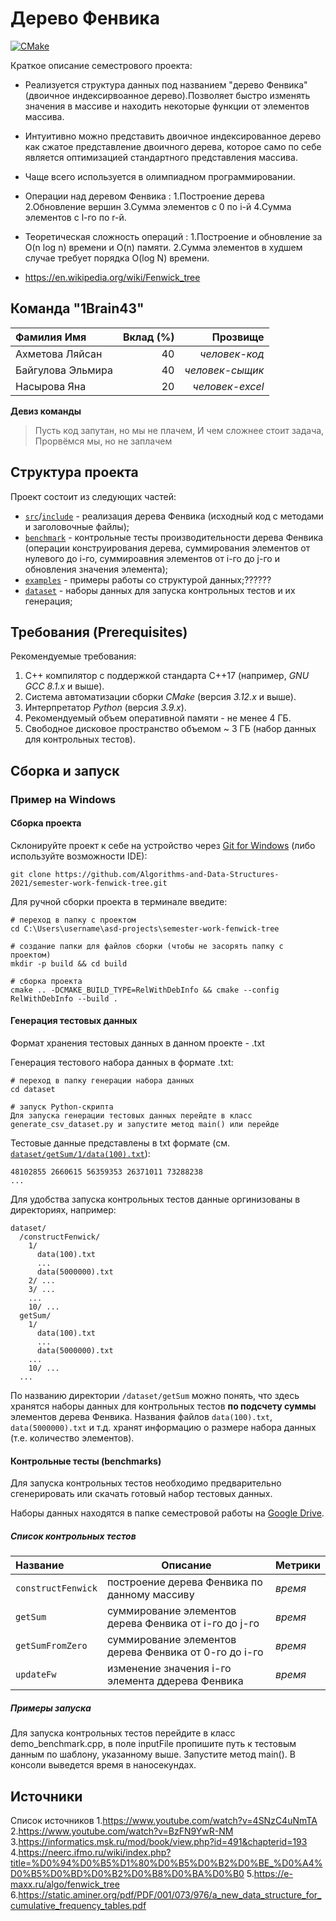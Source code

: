 # Дерево Фенвика

[![CMake](https://github.com/Algorithms-and-Data-Structures-2021/semester-work-template/actions/workflows/cmake.yml/badge.svg)](https://github.com/Algorithms-and-Data-Structures-2021/semester-work-template/actions/workflows/cmake.yml)


Краткое описание семестрового проекта:

- Реализуется структура данных под названием "дерево Фенвика" (двоичное индексирвоанное дерево).Позволяет быстро изменять значения в массиве и находить некоторые функции от элементов массива.

- Интуитивно  можно представить двоичное индексированное дерево как сжатое представление двоичного дерева, которое само по себе является оптимизацией стандартного представления массива.

- Чаще всего используется в олимпиадном программировании.

- Операции над деревом Фенвика : 
   1.Построение дерева
   2.Обновление вершин
   3.Сумма элементов с 0 по i-й
   4.Cумма элементов с l-го по r-й.
   
- Теоретическая сложность операций :
   1.Построение и обновление за O(n log n) времени и O(n) памяти.
   2.Сумма элементов  в худшем случае требует порядка O(log N) времени.

- https://en.wikipedia.org/wiki/Fenwick_tree

## Команда "1Brain43"


| Фамилия Имя      | Вклад (%) | Прозвище              |
| :---             |   ---:    |  ---:                 |
| Ахметова Ляйсан  | 40        |  _человек-код_        |
| Байгулова Эльмира| 40        |  _человек-сыщик_      |
| Насырова Яна     | 20        |  _человек-excel_      |

**Девиз команды**
> Пусть код запутан, но мы не плачем,
> И чем сложнее стоит задача,
> Прорвёмся мы, но не заплачем

## Структура проекта

Проект состоит из следующих частей:

- [`src`](src)/[`include`](include) - реализация дерева Фенвика (исходный код с методами и заголовочные файлы);
- [`benchmark`](benchmark) - контрольные тесты производительности дерева Фенвика (операции конструирования дерева, суммирования элементов от нулевого до i-го,
  суммироавния элементов от i-го до j-го и обновления значения элемента);
- [`examples`](examples) - примеры работы со структурой данных;??????
- [`dataset`](dataset) - наборы данных для запуска контрольных тестов и их генерация;

## Требования (Prerequisites) 

Рекомендуемые требования:

1. С++ компилятор c поддержкой стандарта C++17 (например, _GNU GCC 8.1.x_ и выше).
2. Система автоматизации сборки _CMake_ (версия _3.12.x_ и выше).
3. Интерпретатор _Python_ (версия _3.9.x_).
4. Рекомендуемый объем оперативной памяти - не менее 4 ГБ.
5. Свободное дисковое пространство объемом ~ 3 ГБ (набор данных для контрольных тестов).

## Сборка и запуск

### Пример на Windows

#### Сборка проекта

Склонируйте проект к себе на устройство через [Git for Windows](https://gitforwindows.org/) (либо используйте
возможности IDE):

```shell
git clone https://github.com/Algorithms-and-Data-Structures-2021/semester-work-fenwick-tree.git
```

Для ручной сборки проекта в терминале введите:

```shell
# переход в папку с проектом
cd C:\Users\username\asd-projects\semester-work-fenwick-tree

# создание папки для файлов сборки (чтобы не засорять папку с проектом) 
mkdir -p build && cd build 

# сборка проекта
cmake .. -DCMAKE_BUILD_TYPE=RelWithDebInfo && cmake --config RelWithDebInfo --build . 
```

#### Генерация тестовых данных

Формат хранения тестовых данных в данном проекте - .txt


Генерация тестового набора данных в
формате .txt:

```shell
# переход в папку генерации набора данных
cd dataset

# запуск Python-скрипта
Для запуска генерации тестовых данных перейдте в класс generate_csv_dataset.py и запустите метод main() или перейде
```

Тестовые данные представлены в txt формате (см.
[`dataset/getSum/1/data(100).txt`](dataset/getSum/1/data(100).txt)):

```
48102855 2660615 56359353 26371011 73288238
...
```

Для удобства запуска контрольных тестов данные оргинизованы в директориях, например:

```shell
dataset/
  /constructFenwick/
    1/
      data(100).txt
      ...
      data(5000000).txt
    2/ ...
    3/ ...
    ...
    10/ ...
  getSum/
    1/
      data(100).txt
      ...
      data(5000000).txt
    ...
    10/ ...
  ...
```

По названию директории `/dataset/getSum` можно понять, что здесь хранятся наборы данных для контрольных тестов 
**по подсчету суммы** элементов дерева Фенвика. Названия файлов `data(100).txt`, `data(5000000).txt` и т.д. хранят информацию о размере набора данных (т.е. количество элементов). 

#### Контрольные тесты (benchmarks)

Для запуска контрольных тестов необходимо предварительно сгенерировать или скачать готовый набор тестовых данных.

Наборы данных находятся в папке семестровой
работы на [Google Drive](https://drive.google.com/drive/folders/13HUCf5TdwEJQKBFji4icyDiecBpnk8SL).

##### Список контрольных тестов

| Название                  | Описание                                | Метрики         |
| :---                      | ---                                     | :---            |
| `constructFenwick`        | построение дерева Фенвика по данному массиву   | _время_         |
| `getSum`                  | суммирование элементов дерева Фенвика от i-го до j-го   | _время_ |
| `getSumFromZero`          | суммирование элементов дерева Фенвика от 0-го до i-го   | _время_ |
| `updateFw`                | изменение значения i-го элемента ддерева Фенвика   | _время_      |

##### Примеры запуска

Для запуска контрольных тестов перейдите в класс demo_benchmark.cpp, в поле inputFile пропишите путь к тестовым данным по шаблону, указанному выше. Запустите метод main(). В консоли выведется время в наносекундах.

## Источники

Список источников
1.https://www.youtube.com/watch?v=4SNzC4uNmTA
2.https://www.youtube.com/watch?v=BzFN9YwR-NM
3.https://informatics.msk.ru/mod/book/view.php?id=491&chapterid=193
4.https://neerc.ifmo.ru/wiki/index.php?title=%D0%94%D0%B5%D1%80%D0%B5%D0%B2%D0%BE_%D0%A4%D0%B5%D0%BD%D0%B2%D0%B8%D0%BA%D0%B0
5.https://e-maxx.ru/algo/fenwick_tree
6.https://static.aminer.org/pdf/PDF/001/073/976/a_new_data_structure_for_cumulative_frequency_tables.pdf
